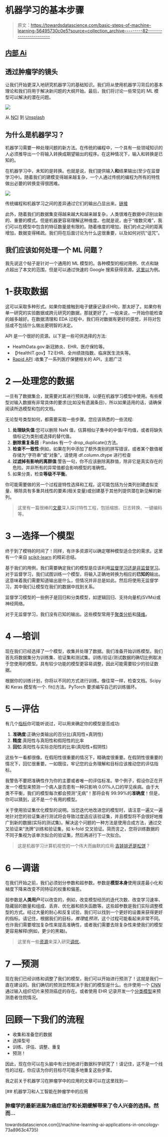 # 机器学习的基本步骤

> 原文：<https://towardsdatascience.com/basic-steps-of-machine-learning-56495730c0e5?source=collection_archive---------82----------------------->

## [内部 Ai](https://towardsdatascience.com/tagged/inside-ai)

## 透过肿瘤学的镜头

让我们开始更深入地研究机器学习的基础知识。我们将从使用机器学习背后的基本理论和我们将用于解决新问题的大纲开始。最后，我们将讨论一些常见的 ML 模型可以解决的潜在问题。

![](img/8319e6341bd582f9a0ff7b849b0edb57.png)

从 [NCI](https://unsplash.com/photos/L7en7Lb-Ovc) 到 [Unsplash](https://unsplash.com/)

## 为什么是机器学习？

机器学习需要一种处理问题的新方法。在传统的编程中，一个具有一些领域知识的人必须推导出一个将输入转换成期望输出的程序。在这种情况下，输入和转换是已知的。

在机器学习中，未知的是转换。也就是说，我们提供输入**和**结果输出(至少在监督学习中)。随着我们的建模变得越来越复杂，一个人通过传统的编程为所有的特性做出必要的转换变得很困难。

![](img/ade72fd781ae45e147c65a3960e49c98.png)

传统编程和机器学习之间的差异通过它们的输出凸显出来。[链接](https://medium.com/@rstefanus16/conventional-programming-vs-machine-learning-a3b7b3425531)

此外，随着我们的数据集变得越来越大和越来越复杂，人类很难在数据中识别出新的、重要的模式。但是机器更容易理解这种维度。也就是说，由于“维数灾难”，我们可以在模型中包含的特征数量是有限的。随着维度的增加，我们的点之间的距离增加，数据变得稀疏。我们将在后面讨论为什么这很重要，以及如何对抗“诅咒”。

## 我们应该如何处理一个 ML 问题？

我先说这个帖子是针对一个通用的 ML 模型的。各种模型的相对用例、优点和缺点超出了本文的范围，但是可以通过快速的 Google 搜索获得资源。[这里以](https://blogs.sas.com/content/subconsciousmusings/2017/04/12/machine-learning-algorithm-use/#:~:text=When%20most%20dependent%20variables%20are,models%20are%20appropriate%20for%20beginners.)为例。

# 1-获取数据

这可以采取多种形式。如果你能接触到电子健康记录(EHR)，那太好了。如果你有单一研究的实验数据或跨元研究的数据，那就更好了。一般来说，一开始你能检查的越多越好。在数据清理和 EDA 过程中，我们将对数据有更好的感觉，并将对包括或不包括什么做出更明智的决定。

API 是一个很好的资源。以下是一些可供选择的方法:

*   HealthData.gov:新冠肺炎、EHR、医疗保险等。
*   【HealthIT.gov】T2:EHR、全州绩效指数、临床医生流失等。
*   [Rapid API](https://rapidapi.com/collection/healthcare) :收集了一系列医疗保健相关的 API，主题广泛

# 2 —处理您的数据

一旦有了数据集合，就需要对其进行预处理，以便在机器学习模型中使用。有些模型对输入数据有非常具体的要求(比如没有遗漏条目)，所以如果适用的话，请确保阅读所选模型和包的文档。

无论型号类型如何，都需要采取一些步骤。您应该熟悉的一些流程:

1.  **处理缺失值**:您可以删除 NaN 值，估算相似子集中的中值/平均值，或者将缺失值标记为类别或选择的替代值。
2.  **删除重复条目** : Pandas 有一个 drop_duplicate()方法。
3.  **检查不一致性**:例如，如果在列中添加了额外类别的拼写错误，或者某个数值被存储为“字符串”或“对象”，请使用 df.column.dtype 进行检查
4.  **过滤掉有影响的离群值**:警告一句，你不应该删除离群值，除非它是真实存在的危险。并非所有的异常值都会影响模型的准确性。
5.  如果分类，检查**等级不平衡**。

你可能需要做的另一个过程是特性选择和工程。这可能包括为分类列创建虚拟变量、移除具有多重共线性的要素(相关变量)或创建基于其他列提供潜在新见解的新列。

> 这里有一篇很棒的[文章](/feature-engineering-for-machine-learning-3a5e293a5114)深入探讨特性工程，包括缩放、日志转换、一键编码等。

# 3 —选择一个模型

终于到了模特的时间了！同样，有许多资源可以确定哪种模型适合您的需求。这里有一个来自 [scikit-learn](https://peekaboo-vision.blogspot.com/2013/01/machine-learning-cheat-sheet-for-scikit.html) 的精彩总结。

基于我们的用例，我们需要确定我们的模型是应该利用[监督学习还是非监督学习](/supervised-vs-unsupervised-learning-14f68e32ea8d)。对于监督学习，我们试图训练一个模型，将输入正确地转换为相应的**已知的**输出。这意味着我们需要知道输出是什么，但情况并非总是如此。然后将使用无监督学习，其中我们让模型在我们的数据中找到关系。

监督学习模型的一些例子是回归和分类模型，如逻辑回归、支持向量机(SVMs)或神经网络。

对于无监督学习，我们没有已知的输出。这些模型常用于[聚类分析](/unsupervised-machine-learning-clustering-analysis-d40f2b34ae7e)和[降维](https://machinelearningmastery.com/dimensionality-reduction-for-machine-learning/)。

# 4 —培训

现在我们已经选择了一个模型，收集并处理了数据。我们准备开始训练模型。我们首先将数据集分为训练集、验证集和测试集。训练/验证/测试数据的确切比例取决于您使用的模型。具有较少功能的模型更容易调整，因此可能需要较少的验证数据。

根据你的训练计划，你将以不同的方式进行训练。像往常一样，检查文档。Scipy 和 Keras 模型有一个. fit()方法。PyTorch 要求编写自己的训练循环。

# 5 —评估

有几个[指标](/accuracy-precision-recall-or-f1-331fb37c5cb9)你可能听说过，可以用来确定你的模型是否成功:

1.  **准确度**:正确分类输出的百分比(真阳性+真阴性)
2.  **精度**:真阳性与真阳性和假阳性的比率
3.  **回忆**:真阳性与实际总阳性的比率(真阳性+假阴性)

这些乍一看都很像。在假阳性很重要的情况下，精确度很重要。在假阴性很重要的情况下，回忆很重要。一如既往，牢记您的业务理解和目标应该推动您的评估指标。

我警告不要把准确性作为你的主要或者唯一的评估标准。举个例子，假设你正在开发一个模型来预测一个病人是否患有一种只影响 0.01%人口的罕见疾病。由于大类不平衡，我们的模型每次都会预测“无病”！那将会有 99.99%的**准确度**！但是，你可以猜到，这不是一个有用的模型。

关于使用验证集优化模型的说明。当您迭代地改进您的模型时，请注意一遍又一遍地针对您的验证集进行测试将会导致过度适应该验证集，并且模型将不会很好地推广到新的数据(实际的测试集)。解决这个问题的一种方法是使用合成方法，通过交叉验证来“洗牌”训练和验证集，如 k-fold 交叉验证。简而言之，您将训练数据的不同子集视为该单次拟合的验证集，然后再进行下一次拟合。

> 这是机器学习计算机视觉的一个伟大而幽默的应用:[吉娃娃还是松饼](https://www.freecodecamp.org/news/chihuahua-or-muffin-my-search-for-the-best-computer-vision-api-cbda4d6b425d/)？

# 6 —调谐

在我们开始之前，我们必须划分参数和超参数。参数是**模型本身**使用误差最小化和梯度下降来改变不同特征的权重和偏差。

超参数是**人类用户**可以改变的，例如，改变模型经历的迭代次数、改变学习速率、隐藏层的数量和组成、丢弃、优化器和损失函数等。这些超参数是我们实际调整模型的方式。经过大量的耐心和反复试验，我们可以找到一个更好的设置来获得更好的指标。请记住，根据我们的目标，*推理*或*预测*，这个过程可能看起来非常不同。也许我们需要增加复杂性来提高准确性，或者我们需要去除复杂性来使我们的模型更容易解释(例如，更少的黑箱)。

> 这里有一些[资源](/hyperparameter-optimization-with-keras-b82e6364ca53)来深入研究[调优](/model-parameters-and-hyperparameters-in-machine-learning-what-is-the-difference-702d30970f6)。

# 7 —预测

现在我们已经训练和调整了我们的模型，我们可以开始进行预测了！这就是我们一直在建设的。我们确切的预测显然取决于我们的模型是什么。也许使用一个 [CNN](https://www.ncbi.nlm.nih.gov/pmc/articles/PMC7119277/#:~:text=In%20this%20paper%2C%20we%20introduced,cancer%20types%20or%20as%20normal.) 通过输入组织切片来预测癌症的存在。或者使用 EHR 记录开发一个[分类模型](https://www.ajmc.com/journals/issue/2020/2020-vol26-n1/predicting-hospitalizations-from-electronic-health-record-data)来预测患者住院情况。

# 回顾一下我们的流程

*   收集和准备您的数据
*   选择型号
*   训练、评估、调整、重复
*   预测！

因此，现在你可以在头脑中有计划地进行数据科学研究了！请记住，这不是一个线性的过程，你应该为你的目标尽可能多地重复这些步骤。

我之前关于机器学习在肿瘤学中的应用的文章可以在这里找到—

[](/machine-learning-ai-applications-in-oncology-73a8963c4735) [## 机器学习和人工智能在肿瘤学中的应用

### 肿瘤学的最新进展为癌症治疗和长期缓解带来了令人兴奋的选择。然而…

towardsdatascience.com](/machine-learning-ai-applications-in-oncology-73a8963c4735)